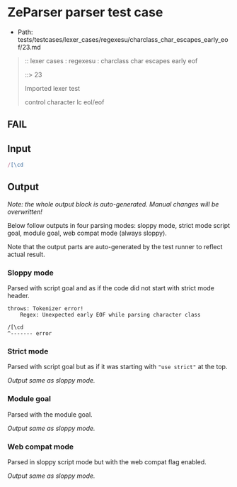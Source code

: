 # ZeParser parser test case

- Path: tests/testcases/lexer_cases/regexesu/charclass_char_escapes_early_eof/23.md

> :: lexer cases : regexesu : charclass char escapes early eof
>
> ::> 23
>
> Imported lexer test
>
> control character lc eol/eof

## FAIL

## Input

`````js
/[\cd
`````

## Output

_Note: the whole output block is auto-generated. Manual changes will be overwritten!_

Below follow outputs in four parsing modes: sloppy mode, strict mode script goal, module goal, web compat mode (always sloppy).

Note that the output parts are auto-generated by the test runner to reflect actual result.

### Sloppy mode

Parsed with script goal and as if the code did not start with strict mode header.

`````
throws: Tokenizer error!
    Regex: Unexpected early EOF while parsing character class

/[\cd
^------- error
`````

### Strict mode

Parsed with script goal but as if it was starting with `"use strict"` at the top.

_Output same as sloppy mode._

### Module goal

Parsed with the module goal.

_Output same as sloppy mode._

### Web compat mode

Parsed in sloppy script mode but with the web compat flag enabled.

_Output same as sloppy mode._

